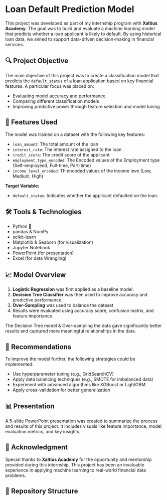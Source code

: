 # Loan Default Prediction Model

This project was developed as part of my internship program with **Xaltius Academy**. The goal was to build and evaluate a machine learning model that predicts whether a loan applicant is likely to default. By using historical loan data, we aimed to support data-driven decision-making in financial services.

## 🔍 Project Objective
The main objective of this project was to create a classification model that predicts the `default_status` of a loan application based on key financial features. A particular focus was placed on:
- Evaluating model accuracy and performance
- Comparing different classification models
- Improving predictive power through feature selection and model tuning

## 🧠 Features Used
The model was trained on a dataset with the following key features:
- `loan_amount`: The total amount of the loan
- `interest_rate`: The interest rate assigned to the loan
- `credit_score`: The credit score of the applicant
- `employment_type_encoded`: The Encoded values of the Employment type (Self-employeed, Full-time, Part-time)
- `income_level_encoded`: Th encoded values of the income leve (Low, Medium, High)

**Target Variable:**
- `default_status`: Indicates whether the applicant defaulted on the loan.

## 🛠️ Tools & Technologies
- Python 🐍
- pandas & NumPy
- scikit-learn
- Matplotlib & Seaborn (for visualization)
- Jupyter Notebook
- PowerPoint (for presentation)
- Excel (for data Wrangling)

## 📈 Model Overview
1. **Logistic Regression** was first applied as a baseline model.
2. **Decision Tree Classifier** was then used to improve accuracy and predictive performance.
3. **Over-Sampling** was used to balance the dataset
4. Results were evaluated using accuracy score, confusion matrix, and feature importance.

The Decision Tree model & Over-sampling the data gave significantly better results and captured more meaningful relationships in the data.

## 📝 Recommendations
To improve the model further, the following strategies could be implemented:
- Use hyperparameter tuning (e.g., GridSearchCV)
- Apply data balancing techniques (e.g., SMOTE for imbalanced data)
- Experiment with advanced algorithms like XGBoost or LightGBM
- Apply cross-validation for better generalization

## 📊 Presentation
A 5-slide PowerPoint presentation was created to summarize the process and results of this project. It includes visuals like feature importance, model evaluation metrics, and key insights.

## 🤝 Acknowledgment
Special thanks to **Xaltius Academy** for the opportunity and mentorship provided during this internship. This project has been an invaluable experience in applying machine learning to real-world financial data problems.

## 📂 Repository Structure
